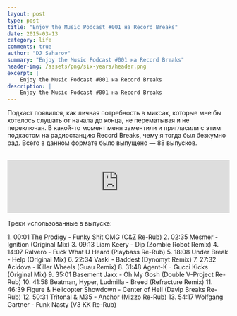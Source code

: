 ```yaml
---
layout: post
type: post
title: "Enjoy the Music Podcast #001 на Record Breaks"
date: 2015-03-13
category: life
comments: true
author: "DJ Saharov"
summary: "Enjoy the Music Podcast #001 на Record Breaks"
header-img: /assets/png/six-years/header.png
excerpt: |
    Enjoy the Music Podcast #001 на Record Breaks
description: |
    Enjoy the Music Podcast #001 на Record Breaks
---
```


<p><span class="firstcharacter">П</span>одкаст появился, как личная потребность в миксах, которые мне бы хотелось слушать от начала до конца, не перематывая и не переключая. В какой-то момент меня заментили и пригласили с этим подкастом на радиостанцию Record Breaks, чему я тогда был безкумно рад. Всего в данном формате было выпущено &mdash; 88 выпусков.</p>
<br>
<iframe width="100%" height="120" src="https://player-widget.mixcloud.com/widget/iframe/?hide_cover=1&feed=%2Fdjsaharovofficial%2Fdj-saharov-enjoy-the-music-podcast-001%2F" frameborder="0" allow="encrypted-media; fullscreen; autoplay; idle-detection; speaker-selection; web-share;" ></iframe>
<p>Треки использованные в выпуске:</p>
1. 00:01 The Prodigy - Funky Shit OMG (C&Z Re-Rub)
2. 02:35 Mesmer - Ignition (Original Mix)
3. 09:13 Liam Keery - Dip (Zombie Robot Remix)
4. 14:07 Ralvero - Fuck What U Heard (Playbass Re-Rub)
5. 18:08 Under Break - Help (Original Mix)
6. 22:34 Vaski - Baddest (Dynomyt Remix)
7. 27:32 Acidova - Killer Wheels (Guau Remix)
8. 31:48 Agent-K - Gucci Kicks (Original Mix)
9. 35:01 Basement Jaxx - Oh My Gosh (Double V-Project Re-Rub)
10. 41:58 Beatman, Hyper, Ludmilla - Breed (Refracture Remix)
11. 46:39 Figure & Helicopter Showdown - Center of Hell (Davip Breaks Re-Rub)
12. 50:31 Tritonal & M35 - Anchor (Mizzo Re-Rub)
13. 54:17 Wolfgang Gartner - Funk Nasty (V3 KK Re-Rub)
